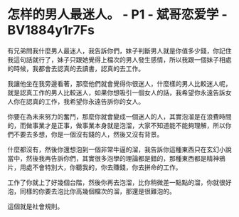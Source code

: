 # 怎样的男人最迷人。 - P1 - 斌哥恋爱学 - BV1884y1r7Fs

有兄弟問我什麼男人最迷人，我告訴你們，妹子判斷男人就是你值多少錢，你記住我這句話就行了，妹子只跟她覺得上檔次的男人發生感情，所以我跟一個妹子相處的時候，我都會去認真的去讀書，認真的去工作。

我讓他坐在我旁邊看著，那麼他們就會覺得你很迷人，什麼樣的男人比較迷人呢，就是認真工作的男人比較迷人，如果你想吸引一個女人的話，我希望你永遠告訴女人你在認真的工作，我希望你永遠告訴你的女人。

你要在為未來努力的奮鬥，那麼你就會變成一個迷人的人，其實泡溜是在浪費時間的，而做事業才是正事，做事業本身就是泡溜，大家不知道能不能夠理解，所以你們不要去多想，你是一個沒有錢的人，然後又沒有背景。

什麼都沒有，然後你還想泡到一個非常牛逼的溜，我告訴你這種東西只在玄幻小說當中，然後我再告訴你們，其實很多泡學的理論都是錯的，那種東西都是精神鴉片，用處不會特別大，你聽我的，你去賺錢，你去拼命的工作。

工作了你就上了好幾個台階，然後你再去泡溜，比你稍微差一點點的溜，你就很好泡，同樣的你要去泡比你高幾個檔次的溜，那還是很難泡的。

這個就是社會規則。